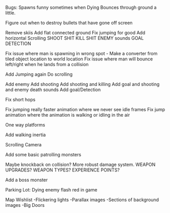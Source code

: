 ﻿Bugs:
Spawns funny sometimes when Dying
Bounces through ground a little.

Figure out when to destroy bullets that have gone off screen

Remove skiis
Add flat connected ground
Fix jumping for good
Add horizontal Scrolling
SHOOT SHIT
KILL SHIT
ENEMY sounds
GOAL DETECTION



Fix issue where man is spawning in wrong spot - Make a converter from tiled object location to world location
Fix issue where man will bounce left/right when he lands from a collision

Add Jumping again
Do scrolling

Add enemy
Add shooting
Add shooting and killing
Add goal and shooting and enemy death sounds
Add goal/Detection

Fix short hops

Fix jumping really faster animation where we never see idle frames
Fix jump animation where the animation is walking or idling in the air

One way platforms


Add walking inertia

Scrolling Camera

Add some basic patrolling monsters

Maybe knockback on collision?
More robust damage system.
WEAPON UPGRADES? WEAPON TYPES? EXPERIENCE POINTS?

Add a boss monster





Parking Lot:
Dying enemy flash red in game


Map Wishlist
-Flickering lights
-Parallax images
-Sections of background images
-Big Doors